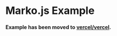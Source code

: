 # Marko.js Example

#### Example has been moved to [vercel/vercel](https://github.com/vercel/vercel/tree/master/examples/marko).
